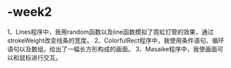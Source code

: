 # -week2
1、Lines程序中，我用random函数以及line函数模拟了霓虹灯管的效果，通过strokeWeight改变线条的宽度。
2、ColorfulRect程序中，我使用条件语句、循环语句以及数组，绘出了一幅长方形构成的画面。
3、Masaike程序中，我使画面可以和鼠标进行交互。
